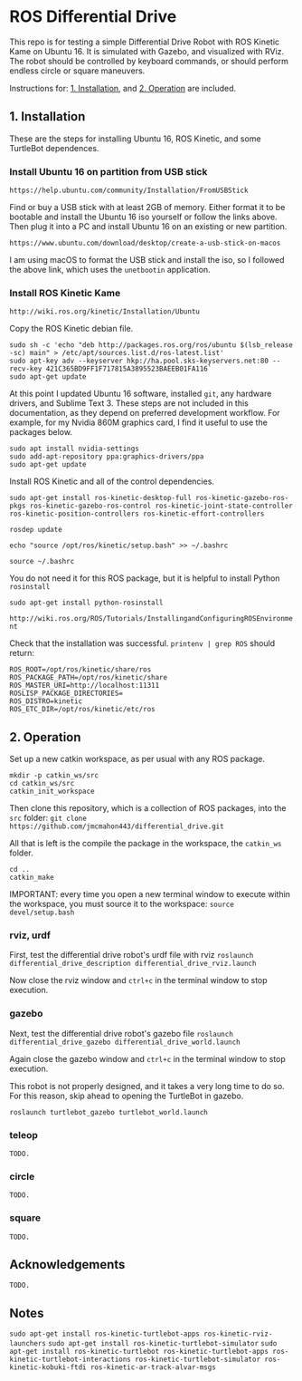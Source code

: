 # ROS Differential Drive

This repo is for testing a simple Differential Drive Robot with ROS Kinetic Kame on Ubuntu 16. It is simulated with Gazebo, and visualized with RViz. The robot should be controlled by keyboard commands, or should perform endless circle or square maneuvers.

Instructions for: [1. Installation](https://github.com/jmcmahon443/differential_drive#1-installation), and [2. Operation](https://github.com/jmcmahon443/differential_drive#2-operation) are included.

## 1. Installation

These are the steps for installing Ubuntu 16, ROS Kinetic, and some TurtleBot dependences.

### Install Ubuntu 16 on partition from USB stick

`https://help.ubuntu.com/community/Installation/FromUSBStick`

Find or buy a USB stick with at least 2GB of memory. Either format it to be bootable and install the Ubuntu 16 iso yourself or follow the links above. Then plug it into a PC and install Ubuntu 16 on an existing or new partition.

`https://www.ubuntu.com/download/desktop/create-a-usb-stick-on-macos`

I am using macOS to format the USB stick and install the iso, so I followed the above link, which uses the `unetbootin` application.

### Install ROS Kinetic Kame

`http://wiki.ros.org/kinetic/Installation/Ubuntu`

Copy the ROS Kinetic debian file.

```
sudo sh -c 'echo "deb http://packages.ros.org/ros/ubuntu $(lsb_release -sc) main" > /etc/apt/sources.list.d/ros-latest.list'
sudo apt-key adv --keyserver hkp://ha.pool.sks-keyservers.net:80 --recv-key 421C365BD9FF1F717815A3895523BAEEB01FA116`
sudo apt-get update
```

At this point I updated Ubuntu 16 software, installed `git`, any hardware drivers, and Sublime Text 3. These steps are not included in this documentation, as they depend on preferred development workflow. For example, for my Nvidia 860M graphics card, I find it useful to use the packages below.

```
sudo apt install nvidia-settings
sudo add-apt-repository ppa:graphics-drivers/ppa
sudo apt-get update
```

Install ROS Kinetic and all of the control dependencies.

```
sudo apt-get install ros-kinetic-desktop-full ros-kinetic-gazebo-ros-pkgs ros-kinetic-gazebo-ros-control ros-kinetic-joint-state-controller ros-kinetic-position-controllers ros-kinetic-effort-controllers
```

`rosdep update`

`echo "source /opt/ros/kinetic/setup.bash" >> ~/.bashrc`

`source ~/.bashrc`

You do not need it for this ROS package, but it is helpful to install Python `rosinstall`

`sudo apt-get install python-rosinstall`

`http://wiki.ros.org/ROS/Tutorials/InstallingandConfiguringROSEnvironment`

Check that the installation was successful. `printenv | grep ROS` should return:

```
ROS_ROOT=/opt/ros/kinetic/share/ros
ROS_PACKAGE_PATH=/opt/ros/kinetic/share
ROS_MASTER_URI=http://localhost:11311
ROSLISP_PACKAGE_DIRECTORIES=
ROS_DISTRO=kinetic
ROS_ETC_DIR=/opt/ros/kinetic/etc/ros
```

## 2. Operation

Set up a new catkin workspace, as per usual with any ROS package.

```
mkdir -p catkin_ws/src
cd catkin_ws/src
catkin_init_workspace
```

Then clone this repository, which is a collection of ROS packages, into the `src` folder: `git clone https://github.com/jmcmahon443/differential_drive.git`

All that is left is the compile the package in the workspace, the `catkin_ws` folder.

```
cd ..
catkin_make
```

IMPORTANT: every time you open a new terminal window to execute within the workspace, you must source it to the workspace: `source devel/setup.bash`

### rviz, urdf

First, test the differential drive robot's urdf file with rviz `roslaunch differential_drive_description differential_drive_rviz.launch`

Now close the rviz window and `ctrl+c` in the terminal window to stop execution.

### gazebo

Next, test the differential drive robot's gazebo file `roslaunch differential_drive_gazebo differential_drive_world.launch`

Again close the gazebo window and `ctrl+c` in the terminal window to stop execution.

This robot is not properly designed, and it takes a very long time to do so. For this reason, skip ahead to opening the TurtleBot in gazebo.

```
roslaunch turtlebot_gazebo turtlebot_world.launch
```

### teleop
`TODO.`

### circle
`TODO.`

### square
`TODO.`

## Acknowledgements
`TODO.`

## Notes
`sudo apt-get install ros-kinetic-turtlebot-apps ros-kinetic-rviz-launchers`
`sudo apt-get install ros-kinetic-turtlebot-simulator`
`sudo apt-get install ros-kinetic-turtlebot ros-kinetic-turtlebot-apps ros-kinetic-turtlebot-interactions ros-kinetic-turtlebot-simulator ros-kinetic-kobuki-ftdi ros-kinetic-ar-track-alvar-msgs`